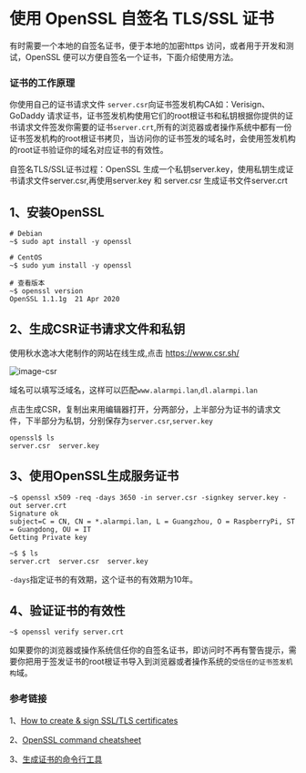 # 使用 OpenSSL 自签名 TLS/SSL 证书


有时需要一个本地的自签名证书，便于本地的加密https 访问，或者用于开发和测试，OpenSSL 便可以方便自签名一个证书，下面介绍使用方法。

<!--more-->

### 证书的工作原理

你使用自己的证书请求文件 `server.csr`向证书签发机构CA如：Verisign、GoDaddy 请求证书，证书签发机构使用它们的root根证书和私钥根据你提供的证书请求文件签发你需要的证书`server.crt`,所有的浏览器或者操作系统中都有一份证书签发机构的root根证书拷贝，当访问你的证书签发的域名时，会使用签发机构的root证书验证你的域名对应证书的有效性。

自签名TLS/SSL证书过程：OpenSSL 生成一个私钥server.key，使用私钥生成证书请求文件server.csr,再使用server.key 和 server.csr 生成证书文件server.crt

## 1、安装OpenSSL

```shell
# Debian
~$ sudo apt install -y openssl

# CentOS
~$ sudo yum install -y openssl

# 查看版本
~$ openssl version
OpenSSL 1.1.1g  21 Apr 2020
```

## 2、生成CSR证书请求文件和私钥

使用秋水逸冰大佬制作的网站在线生成,点击  <https://www.csr.sh/>

![image-csr](https://pengshp.coding.net/p/images/d/images/git/raw/master/image-20200715143203262.png "csr")

域名可以填写泛域名，这样可以匹配`www.alarmpi.lan`,`dl.alarmpi.lan`

点击生成CSR，复制出来用编辑器打开，分两部分，上半部分为证书的请求文件，下半部分为私钥，分别保存为`server.csr`,`server.key`

```shell
openssl$ ls
server.csr  server.key
```



## 3、使用OpenSSL生成服务证书

```shell
~$ openssl x509 -req -days 3650 -in server.csr -signkey server.key -out server.crt
Signature ok
subject=C = CN, CN = *.alarmpi.lan, L = Guangzhou, O = RaspberryPi, ST = Guangdong, OU = IT
Getting Private key

~$ $ ls
server.crt  server.csr  server.key
```

`-days`指定证书的有效期，这个证书的有效期为10年。

## 4、验证证书的有效性

```shell
~$ openssl verify server.crt
```

如果要你的浏览器或操作系统信任你的自签名证书，即访问时不再有警告提示，需要你把用于签发证书的root根证书导入到浏览器或者操作系统的`受信任的证书签发机构`域。

### 参考链接

1、[How to create & sign SSL/TLS certificates](https://dev.to/techschoolguru/how-to-create-sign-ssl-tls-certificates-2aai)

2、[OpenSSL command cheatsheet](https://www.freecodecamp.org/news/openssl-command-cheatsheet-b441be1e8c4a/)

3、[生成证书的命令行工具](https://github.com/FiloSottile/mkcert)
